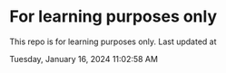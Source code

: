 # For learning purposes only
This repo is for learning purposes only.
Last updated at

Tuesday, January 16, 2024 11:02:58 AM

